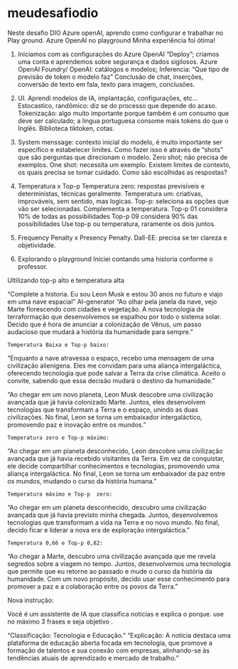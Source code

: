 # meudesafiodio
Neste desafio DIO Azure openAI, aprendo como configurar e trabalhar no Play ground.
Azure OpenAI no playground
Minha experiência foi ótima!
1.	Iniciamos com as configurações do Azure OpenAI “Deploy”; criamos uma conta e aprendemos sobre segurança e dados sigilosos.
Azure OpenAI Foundry/ OpenAI: catálogos e modelos;
Inferencia: “Que tipo de previsão de token o modelo faz”
Conclusão de chat, inserções, conversão de texto em fala, texto para imagem, conclusões.
	
2.	UI. Aprendi modelos de IA, implantação, configurações, etc...
Estocastico, randômico: diz se do processo que depende do acaso.
Tokenização: algo muito importante porque também é um consumo que deve ser calculado; a língua portuguesa consome mais tokens do que o Inglês. Biblioteca tiktoken, cotas.
3.	System menssage: contexto inicial do modelo, é muito importante ser especifico e estabelecer limites. Como fazer isso é através de “shots” que são perguntas que direcionam o modelo. 
Zero shot; não precisa de exemplos.
One shot: necessita um exemplo.
Existem limites de contexto, os quais precisa se tomar cuidado.
Como são escolhidas as respostas? 
4.	Temperatura x Top-p
Temperatura zero: respostas previsíveis e deterministas, técnicas geralmente.
Temperatura um: criativas, improváveis, sem sentido, mas logicas.
Top-p: seleciona as opções que vão ser selecionadas. Complementa a temperatura.
Top-p 01 considera 10% de todas as possibilidades
Top-p 09 considera 90% das possibilidades
Use top-p ou temperatura, raramente os dois juntos.
5.	Frequency Penalty x Presency Penalty.
Dall-EE: precisa se ter clareza e objetividade.
6.	Explorando o playground
Iniciei contando uma historia conforme o professor.


Ultilizando top-p alto e temperatura alta

“Complete a historia. Eu sou Leon Musk e estou 30 anos no futuro e viajo em uma nave espacial”
AI-generator
“Ao olhar pela janela da nave, vejo Marte florescendo com cidades e vegetação. A nova tecnologia de terraformação que desenvolvemos se espalhou por todo o sistema solar. Decido que é hora de anunciar a colonização de Vênus, um passo audacioso que mudará a história da humanidade para sempre.”
	
	Temperatura Baixa e Top-p baixo:
 
“Enquanto a nave atravessa o espaço, recebo uma mensagem de uma civilização alienígena. Eles me convidam para uma aliança intergaláctica, oferecendo tecnologia que pode salvar a Terra da crise climática. Aceito o convite, sabendo que essa decisão mudará o destino da humanidade.”

“Ao chegar em um novo planeta, Leon Musk descobre uma civilização avançada que já havia colonizado Marte. Juntos, eles desenvolvem tecnologias que transformam a Terra e o espaço, unindo as duas civilizações. No final, Leon se torna um embaixador intergaláctico, promovendo paz e inovação entre os mundos.”

	Temperatura zero e Top-p máximo:
 
“Ao chegar em um planeta desconhecido, Leon descobre uma civilização avançada que já havia recebido visitantes da Terra. Em vez de conquistar, ele decide compartilhar conhecimentos e tecnologias, promovendo uma aliança intergaláctica. No final, Leon se torna um embaixador da paz entre os mundos, mudando o curso da história humana.”

	Temperatura máximo e Top-p  zero:
 
“Ao chegar em um planeta desconhecido, descubro uma civilização avançada que já havia previsto minha chegada. Juntos, desenvolvemos tecnologias que transformam a vida na Terra e no novo mundo. No final, decido ficar e liderar a nova era de exploração intergaláctica.”

	Temperatura 0,66 e Top-p 0,82:
 
“Ao chegar a Marte, descubro uma civilização avançada que me revela segredos sobre a viagem no tempo. Juntos, desenvolvemos uma tecnologia que permite que eu retorne ao passado e mude o curso da história da humanidade. Com um novo propósito, decido usar esse conhecimento para promover a paz e a colaboração entre os povos da Terra.”

Nova instrução:

Você é um assistente de IA que classifica noticias e explica o porque. use no máximo 3 frases e seja objetivo .

“Classificação: Tecnologia e Educação.”
“Explicação: A notícia destaca uma plataforma de educação aberta focada em tecnologia, que promove a formação de talentos e sua conexão com empresas, alinhando-se às tendências atuais de aprendizado e mercado de trabalho.”





















